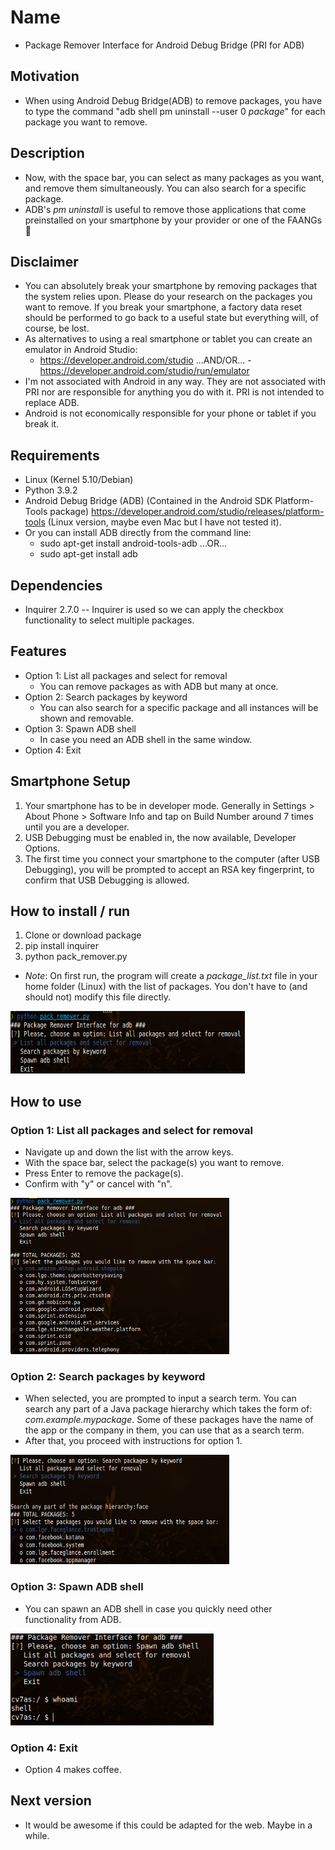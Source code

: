 # Name
- Package Remover Interface for Android Debug Bridge (PRI for ADB)

## Motivation
- When using Android Debug Bridge(ADB) to remove packages, you have to type the command "adb shell pm uninstall --user 0 _package_" for each package you want to remove.

## Description
- Now, with the space bar, you can select as many packages as you want, and remove them simultaneously. You can also search for a specific package.
- ADB's _pm uninstall_ is useful to remove those applications that come preinstalled on your smartphone by your provider or one of the FAANGs :vampire:

## Disclaimer
- You can absolutely break your smartphone by removing packages that the system relies upon. Please do your research on the packages you want to remove. If you break your smartphone, a factory data reset should be performed to go back to a useful state but everything will, of course, be lost.
- As alternatives to using a real smartphone or tablet you can create an emulator in Android Studio:
	- https://developer.android.com/studio  ...AND/OR...	- https://developer.android.com/studio/run/emulator
- I'm not associated with Android in any way. They are not associated with PRI nor are responsible for anything you do with it. PRI is not intended to replace ADB.
- Android is not economically responsible for your phone or tablet if you break it.

## Requirements
- Linux (Kernel 5.10/Debian)
- Python 3.9.2
- Android Debug Bridge (ADB) (Contained in the Android SDK Platform-Tools package) https://developer.android.com/studio/releases/platform-tools (Linux version, 	maybe even Mac but I have not tested it).
- Or you can install ADB directly from the command line:	
	- sudo apt-get install android-tools-adb  ...OR...
	- sudo apt-get install adb

## Dependencies
- Inquirer 2.7.0 -- Inquirer is used so we can apply the checkbox functionality to select multiple packages.

## Features
- Option 1: List all packages and select for removal
	- You can remove packages as with ADB but many at once.
- Option 2: Search packages by keyword
    - You can also search for a specific package and all instances will be shown and removable.
- Option 3: Spawn ADB shell
    - In case you need an ADB shell in the same window.
- Option 4: Exit

## Smartphone Setup
1. Your smartphone has to be in developer mode. Generally in Settings > About Phone > Software Info and tap on Build Number around 7 times until you are a developer.
2. USB Debugging must be enabled in, the now available, Developer Options.
3. The first time you connect your smartphone to the computer (after USB Debugging), you will be prompted to accept an RSA key fingerprint, to confirm that USB Debugging is allowed.

## How to install / run
1. Clone or download package
2. pip install inquirer
3. python pack_remover.py
- *Note*: On first run, the program will create a _package_list.txt_ file in your home folder (Linux) with the list of packages. You don't have to (and should not) modify this file directly.
<img src="images/pri_0th.png" width="375" height="100">

## How to use
### Option 1: List all packages and select for removal
- Navigate up and down the list with the arrow keys.
- With the space bar, select the package(s) you want to remove.
- Press Enter to remove the package(s).
- Confirm with "y" or cancel with "n".
<img src="images/pri_1st.png" width="350" height="250">

### Option 2: Search packages by keyword
- When selected, you are prompted to input a search term. You can search any part of a Java package hierarchy which takes the form of: _com.example.mypackage_. Some of these packages have the name of the app or the company in them, you can use that as a search term.
- After that, you proceed with instructions for option 1.
<img src="images/pri_2nd.png" width="350" height="175">

### Option 3: Spawn ADB shell
- You can spawn an ADB shell in case you quickly need other functionality from ADB.
<img src="images/pri_3rd.png" width="325">

### Option 4: Exit
- Option 4 makes coffee.

## Next version
- It would be awesome if this could be adapted for the web. Maybe in a while.
